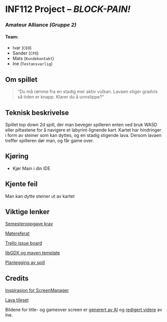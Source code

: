 # INF112 Project – *BLOCK-PAIN!* 
### Amateur Alliance *(Gruppe 2)*
#### Team: 
* Ivar (`CEO`)
* Sander (`CFO`)
* Mats (`Kundekontakt`)
* Ine (`Testansvarlig`)

## Om spillet
>“Du må rømme fra en stadig mer aktiv vulkan. Lavaen stiger gradvis så tiden er knapp. Klarer du å unnslippe?“

## Teknisk beskrivelse
Spillet top down 2d spill, der man beveger spilleren enten ved bruk WASD eller piltastene for å navigere et labyrint-lignende kart. Kartet har hindringer i form av steiner som kan dyttes, og en stadig stigende lava. Dersom lavaen treffer spilleren dør man, og får game over. 

## Kjøring
* Kjør Main i din IDE

## Kjente feil
Man kan dytte steiner ut av kartet

## Viktige lenker
[Semesteroppgave krav](https://git.app.uib.no/inf112/24v/inf112-24v/-/wikis/prosjekt/semesteroppgave)

[Møtereferat](https://docs.google.com/document/d/10a05Fu1_dx0Y_XaLF6ZEFuFKvsOZK4iNWEVNr36HerU/edit)

[Trello issue board](https://trello.com/b/zh9J5B3W/board)

[libGDX og maven template](doc/libGDX+Maven.md)

[Planlegging av spill](https://docs.google.com/document/d/1aa2oW-XstsS6mD0cP296_O31NZNTnafWvksUJrwbtmI/edit)

## Credits
[Inspirasjon for ScreenManager](https://happycoding.io/tutorials/libgdx/game-screens#the-libgdx-approach)

[Lava tileset](https://assetstore.unity.com/packages/2d/textures-materials/grotto-escape-ii-86689)

Bildene for title- og gameover screen er [generert av AI](https://www.bing.com/images/create) og [redigert videre](https://picfont.com/) av Ine.

